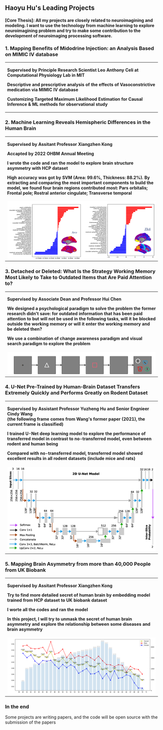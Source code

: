 ## Haoyu Hu's Leading Projects
#### [Core Thesis]: All my projects are closely related to neuroimagining and modeling. I want to use the technology from machine learning to explore neuroimagining problem and try to make some contribution to the development of neuroimaging processing software.

### 1. Mapping Benefits of Midodrine Injection: an Analysis Based on MIMIC IV database

<table border="0">
  <tr>
    <td width="100%">
      <p><b></b></p>
      <p><b>Supervised by Principle Research Scientist Leo Anthony Celi at Computational Physiology Lab in MIT</b></p>
      <p><b>Descriptive and prescriptive analysis of the effects of Vasoconstrictive medication via MIMIC IV database </b></p>
      <p><b>Customizing Targeted Maximum Likelihood Estimation for Causal Inference & ML methods for observational study</b></p>
    </td>
  </tr>
</table>

### 2. Machine Learning Reveals Hemispheric Differences in the Human Brain

<table border="0">
  <tr>
    <td width="100%">
      <p><b></b></p>
      <p><b>Supervised by Assitant Professor Xiangzhen Kong</b></p>
      <p><b>Accapted by 2022 OHBM Annual Meeting</b></p>
      <p><b>I wrote the code and ran the model to explore brain structure asymmetry with HCP dataset</b></p>
      <p><b>High accuracy was got by SVM (Area: 99.6%, Thickness: 88.2%). By extracting and comparing the most important components to build the model, we found four brain regions contributed most: Pars orbitalis; Frontal pole; Rostral anterior cingulate; Transverse temporal</b></p>
    </td>
  </tr>
<!--   <tr>
    <img src="/Project_Related/BA_proj_2.png" width="100%"> 
  </tr> -->
  <tr>
    <td width="100%">
    <img src="https://github.com/Haoyu-Hu/Project/raw/gh-pages/Project_Related/BA_proj_2.png" width="100%"> 
    </td>
  </tr>
</table>

### 3. Detached or Deleted: What Is the Strategy Working Memory Most Likely to Take to Outdated Items that Are Paid Attention to?
<table border="0">
  <tr>
    <td width="100%">
      <p><b>Supervised by Associate Dean and Professor Hui Chen</b></p>
      <p><b>We designed a psychological paradigm to solve the problem the former research didn't save: for outdated information that has been paid attention to but will not be used in the following tasks, will it be blocked outside the working memory or will it enter the working memory and be deleted then?</b></p>
      <p><b>We use a combination of change awareness paradigm and visual search paradigm to explore the problem</b></p>
    </td>
  </tr>
<!--   <tr>
    <img src="/Project_Related/BA_proj_2.png" width="100%"> 
  </tr> -->
  <tr>
    <td width="100%">
    <img src="https://github.com/Haoyu-Hu/Project/raw/gh-pages/Project_Related/WM_proj_1.png" width="100%"> 
    </td>
  </tr>
</table>

### 4. U-Net Pre-Trained by Human-Brain Dataset Transfers Extremely Quickly and Performs Greatly on Rodent Dataset
<table border="0">
  <tr>
    <td width="100%">
      <p><b>Supervised by Assistant Professor Yuzheng Hu and Senior Engnieer Cindy Wang </br>(the following frame comes from Wang's former paper (2021), the current frame is classified)</b></p>
      <p><b>I trained U-Net deep learning model to explore the performance of transferred model in contrast to no-transferred model, even between rodent and human being</b></p>
      <p><b>Compared with no-transferred model, transferred model showed excellent results in all rodent datasets (include mice and rats)</b></p>
    </td>
  </tr>
<!--   <tr>
    <img src="/Project_Related/BA_proj_2.png" width="100%"> 
  </tr> -->
  <tr>
    <td width="100%">
    <img src="https://github.com/Haoyu-Hu/Project/raw/gh-pages/Project_Related/Rodent_Proj_2.png" width="100%"> 
    </td>
  </tr>
</table>

### 5. Mapping Brain Asymmetry from more than 40,000 People from UK Biobank
<table border="0">
  <tr>
    <td width="100%">
      <p><b>Supervised by Assitant Professor Xiangzhen Kong</b></p>
      <p><b>Try to find more detailed secret of human brain by embedding model trained from HCP dataset to UK biobank dataset</b></p>
      <p><b>I worte all the codes and ran the model</b></p>
      <p><b>In this project, I will try to unmask the secret of human brain asymmetry and explore the relationship between some diseases and brain asymmetry</b></p>
    </td>
  </tr>
  <tr>
    <td width="100%">
    <img src="https://github.com/Haoyu-Hu/Project/raw/gh-pages/Project_Related/UKB_proj_1.png" width="100%"> 
    </td>
  </tr>
</table>

### In the end
Some projects are writing papers, and the code will be open source with the submission of the papers

